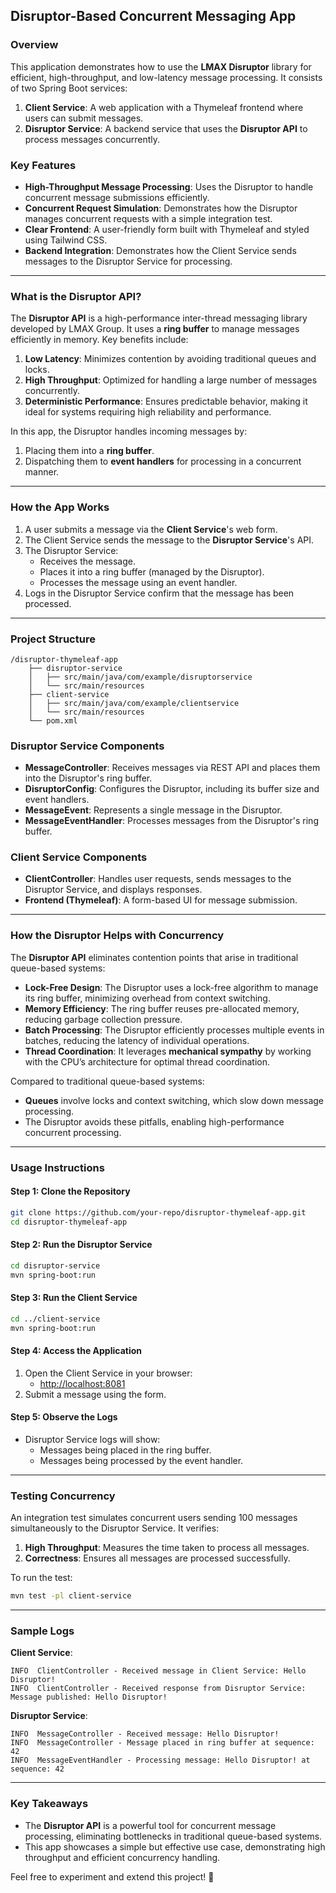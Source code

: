 ## **Disruptor-Based Concurrent Messaging App**

### **Overview**
This application demonstrates how to use the **LMAX Disruptor** library for efficient, high-throughput, and low-latency message processing. It consists of two Spring Boot services:

1. **Client Service**: A web application with a Thymeleaf frontend where users can submit messages.
2. **Disruptor Service**: A backend service that uses the **Disruptor API** to process messages concurrently.

### **Key Features**
- **High-Throughput Message Processing**: Uses the Disruptor to handle concurrent message submissions efficiently.
- **Concurrent Request Simulation**: Demonstrates how the Disruptor manages concurrent requests with a simple integration test.
- **Clear Frontend**: A user-friendly form built with Thymeleaf and styled using Tailwind CSS.
- **Backend Integration**: Demonstrates how the Client Service sends messages to the Disruptor Service for processing.

---

### **What is the Disruptor API?**
The **Disruptor API** is a high-performance inter-thread messaging library developed by LMAX Group. It uses a **ring buffer** to manage messages efficiently in memory. Key benefits include:
1. **Low Latency**: Minimizes contention by avoiding traditional queues and locks.
2. **High Throughput**: Optimized for handling a large number of messages concurrently.
3. **Deterministic Performance**: Ensures predictable behavior, making it ideal for systems requiring high reliability and performance.

In this app, the Disruptor handles incoming messages by:
1. Placing them into a **ring buffer**.
2. Dispatching them to **event handlers** for processing in a concurrent manner.

---

### **How the App Works**
1. A user submits a message via the **Client Service**'s web form.
2. The Client Service sends the message to the **Disruptor Service**'s API.
3. The Disruptor Service:
    - Receives the message.
    - Places it into a ring buffer (managed by the Disruptor).
    - Processes the message using an event handler.
4. Logs in the Disruptor Service confirm that the message has been processed.

---

### **Project Structure**
```
/disruptor-thymeleaf-app
    ├── disruptor-service
    │   ├── src/main/java/com/example/disruptorservice
    │   └── src/main/resources
    ├── client-service
    │   ├── src/main/java/com/example/clientservice
    │   └── src/main/resources
    └── pom.xml
```

### **Disruptor Service Components**
- **MessageController**: Receives messages via REST API and places them into the Disruptor's ring buffer.
- **DisruptorConfig**: Configures the Disruptor, including its buffer size and event handlers.
- **MessageEvent**: Represents a single message in the Disruptor.
- **MessageEventHandler**: Processes messages from the Disruptor's ring buffer.

### **Client Service Components**
- **ClientController**: Handles user requests, sends messages to the Disruptor Service, and displays responses.
- **Frontend (Thymeleaf)**: A form-based UI for message submission.

---

### **How the Disruptor Helps with Concurrency**
The **Disruptor API** eliminates contention points that arise in traditional queue-based systems:
- **Lock-Free Design**: The Disruptor uses a lock-free algorithm to manage its ring buffer, minimizing overhead from context switching.
- **Memory Efficiency**: The ring buffer reuses pre-allocated memory, reducing garbage collection pressure.
- **Batch Processing**: The Disruptor efficiently processes multiple events in batches, reducing the latency of individual operations.
- **Thread Coordination**: It leverages **mechanical sympathy** by working with the CPU’s architecture for optimal thread coordination.

Compared to traditional queue-based systems:
- **Queues** involve locks and context switching, which slow down message processing.
- The Disruptor avoids these pitfalls, enabling high-performance concurrent processing.

---

### **Usage Instructions**

#### **Step 1: Clone the Repository**
```bash
git clone https://github.com/your-repo/disruptor-thymeleaf-app.git
cd disruptor-thymeleaf-app
```

#### **Step 2: Run the Disruptor Service**
```bash
cd disruptor-service
mvn spring-boot:run
```

#### **Step 3: Run the Client Service**
```bash
cd ../client-service
mvn spring-boot:run
```

#### **Step 4: Access the Application**
1. Open the Client Service in your browser:
    - [http://localhost:8081](http://localhost:8081)
2. Submit a message using the form.

#### **Step 5: Observe the Logs**
- Disruptor Service logs will show:
    - Messages being placed in the ring buffer.
    - Messages being processed by the event handler.

---

### **Testing Concurrency**
An integration test simulates concurrent users sending 100 messages simultaneously to the Disruptor Service. It verifies:
1. **High Throughput**: Measures the time taken to process all messages.
2. **Correctness**: Ensures all messages are processed successfully.

To run the test:
```bash
mvn test -pl client-service
```

---

### **Sample Logs**
**Client Service**:
```
INFO  ClientController - Received message in Client Service: Hello Disruptor!
INFO  ClientController - Received response from Disruptor Service: Message published: Hello Disruptor!
```

**Disruptor Service**:
```
INFO  MessageController - Received message: Hello Disruptor!
INFO  MessageController - Message placed in ring buffer at sequence: 42
INFO  MessageEventHandler - Processing message: Hello Disruptor! at sequence: 42
```

---

### **Key Takeaways**
- The **Disruptor API** is a powerful tool for concurrent message processing, eliminating bottlenecks in traditional queue-based systems.
- This app showcases a simple but effective use case, demonstrating high throughput and efficient concurrency handling.

Feel free to experiment and extend this project! 🚀